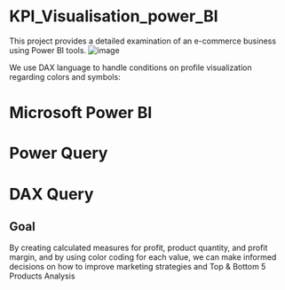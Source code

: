 # KPI_Visualisation_power_BI

This project provides a detailed examination of an e-commerce business using Power BI tools. 
![image](https://github.com/ilhamesoudafsts4/KPI_Visualisation_power_BI/assets/105119867/62f19aa7-bece-435d-99a5-ea0ffad6ba28)


We use DAX language to handle conditions on profile visualization regarding colors and symbols:

# Microsoft Power BI
# Power Query
# DAX Query
## Goal
By creating calculated measures for profit, product quantity, and profit margin, and by using color coding for each value, we can make informed decisions on how to improve marketing strategies
and Top & Bottom 5 Products Analysis
